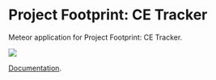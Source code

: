 # Project Footprint: CE Tracker

Meteor application for Project Footprint: CE Tracker.

<a href="https://github.com/Project-Footprint-Tracker/ProjectFootprintTracker/actions"><img src="https://github.com/Project-Footprint-Tracker/ProjectFootprintTracker/workflows/ci-project-footprint-tracker/badge.svg"></a>

[Documentation](https://project-footprint-tracker.github.io/ProjectFootprintTracker.github.io/).

